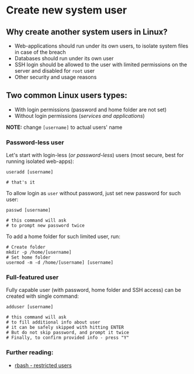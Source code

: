 # Create new system user

## Why create another system users in Linux?

- Web-applications should run under its own users, to isolate system files in case of the breach
- Databases should run under its own user
- SSH login should be allowed to the user with limited permissions on the server and disabled for `root` user
- Other security and usage reasons

## Two common Linux users types:

- With login permissions (password and home folder are not set)
- Without login permissions (*services and applications*)

__NOTE:__ change `[username]` to actual users' name

### Password-less user

Let's start with login-less (*or password-less*) users (most secure, best for running isolated web-apps):

```shell
useradd [username]

# that's it
```

To allow login as `user` without password, just set new password for such user:

```shell
passwd [username]

# this command will ask
# to prompt new password twice
```

To add a home folder for such limited user, run:

```shell
# Create folder
mkdir -p /home/[username]
# Set home folder
usermod -m -d /home/[username] [username]
```

### Full-featured user

Fully capable user (with password, home folder and SSH access) can be created with single command:

```shell
adduser [username]

# this command will ask
# to fill additional info about user
# it can be safely skipped with hitting ENTER
# But do not skip password, and prompt it twice
# Finally, to confirm provided info - press "Y"
```

### Further reading:

- [rbash - restricted users](https://github.com/VeliovGroup/ostrio/blob/master/tutorials/linux/users/rbash.md)
